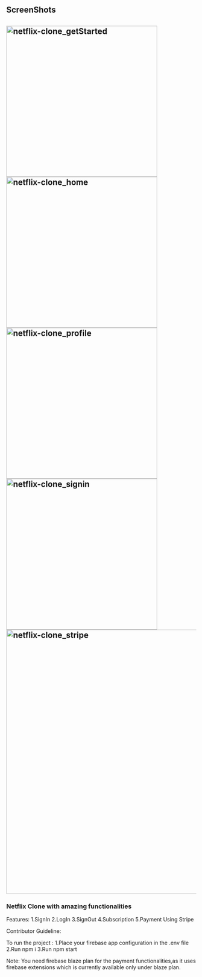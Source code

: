 <h2>ScreenShots<h2/>
<img width="400" alt="netflix-clone_getStarted" src="https://user-images.githubusercontent.com/120587771/218469952-eb4e34e5-d1e3-4672-96d7-0c9d7ad933ce.png">

<img width="400" alt="netflix-clone_home" src="https://user-images.githubusercontent.com/120587771/218469831-e452089c-b37e-447e-a3d5-c682d9510344.png">
<img width="400" alt="netflix-clone_profile" src="https://user-images.githubusercontent.com/120587771/218469920-26e794b8-2697-475f-9d3a-60ae36838d56.png">
<img width="400" alt="netflix-clone_signin" src="https://user-images.githubusercontent.com/120587771/218469988-7756a189-f7d5-41a7-82af-5e2078ed16ce.png">
<img width="700" alt="netflix-clone_stripe" src="https://user-images.githubusercontent.com/120587771/218470020-9271b150-102d-45d2-87d5-062318fe2674.png">

<h3>Netflix Clone with amazing functionalities</h3>
Features:
1.SignIn
2.LogIn
3.SignOut
4.Subscription
5.Payment Using Stripe

Contributor Guideline:

To run the project :
1.Place your firebase app configuration in the .env file 
2.Run npm i 
3.Run npm start

Note: You need firebase blaze plan for the payment functionalities,as it uses firebase extensions which is currently available only under blaze plan.

